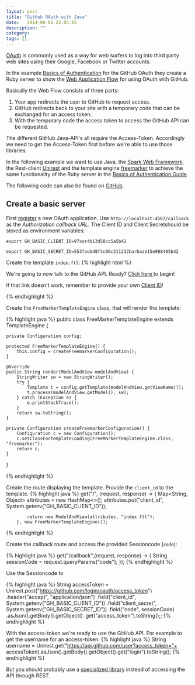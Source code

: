 ```yaml
---
layout: post
title: "GitHub OAuth with Java"
date:   2014-06-02 22:05:15
description: ""
category:
tags: []
---
```

[OAuth](http://en.wikipedia.org/wiki/OAuth) is commonly used as a way for web surfers to log into third party web sites using their Google, Facebook or Twitter accounts.

In the example [Basics of Authentication](https://developer.github.com/guides/basics-of-authentication/) for the GitHub OAuth they create a Ruby server to show the [Web Application Flow](https://developer.github.com/v3/oauth/#web-application-flow) for using OAuth with GitHub.

Basically the Web Flow consists of three parts:

1. Your app redirects the user to GitHub to request access.
2. GitHub redirects back to your site with a temporary code that can be exchanged for an access token.
3. With the temporary code the access token to access the GitHub API can be requested.

The different GitHub Java-API's all require the Access-Token. Accordingly we need to get the Access-Token first before we're able to use those libraries.

In the following example we want to use Java, the [Spark Web Framework](https://github.com/perwendel/spark), the Rest-client [Unirest](https://github.com/Mashape/unirest-java) and the template engine [freemarker](http://freemarker.org/) to achieve the same functionality of the Ruby server in the [Basics of Authentication Guide](https://developer.github.com/guides/basics-of-authentication/).

The following code can also be found on [GitHub](https://github.com/xorrr/githuboauth).

## Create a basic server

First [register](https://github.com/settings/applications/new) a new OAuth application.
Use `http://localhost:4567/callback` as the *Authorization callback URL*. The Client ID and Client Secretshould be stored as environment variables:

`export GH_BASIC_CLIENT_ID=97xor4b13d58cc5a5b42`

`export GH_BASIC_SECRET_ID=553foobd8f4c06c211232barbaze15e988405b42`

Create the template `index.ftl`:
{% highlight html %}
<p>
  We're going to now talk to the GitHub API. Ready?
  <a href="https://github.com/login/oauth/authorize?
  scope=user:email&client_id=${client_id}">
  Click here
  </a> to begin!</a>
</p>
<p>
  If that link doesn't work, remember to provide your own
  <a href="/v3/oauth/#web-application-flow">Client ID</a>!
</p>
{% endhighlight %}

Create the `FreeMarkerTemplateEngine` class, that will render the template:

{% highlight java %}
public class FreeMarkerTemplateEngine extends TemplateEngine {

    private Configuration config;

    protected FreeMarkerTemplateEngine() {
        this.config = createFreemarkerConfiguration();
    }

    @Override
    public String render(ModelAndView modelAndView) {
        StringWriter sw = new StringWriter();
        try {
            Template t = config.getTemplate(modelAndView.getViewName());
            t.process(modelAndView.getModel(), sw);
        } catch (Exception e) {
            e.printStackTrace();
        }
        return sw.toString();
    }

    private Configuration createFreemarkerConfiguration() {
        Configuration c = new Configuration();
        c.setClassForTemplateLoading(FreeMarkerTemplateEngine.class, "freemarker");
        return c;
    }
}

{% endhighlight %}

Create the route displaying the template. Provide the `client_id` to the template.
{% highlight java %}
get("/", (request, response) -> {
            Map<String, Object> attributes = new HashMap<>();
            attributes.put("client_id", System.getenv("GH_BASIC_CLIENT_ID"));

            return new ModelAndView(attributes, "index.ftl");
        }, new FreeMarkerTemplateEngine());
{% endhighlight %}

Create the callback route and access the provided Sessioncode (`code`):

{% highlight java %}
get("/callback",(request, response) -> {
                    String sessionCode = request.queryParams("code");
});
{% endhighlight %}

Use the Sessioncode to

{% highlight java %}
String accessToken = Unirest.post("https://github.com/login/oauth/access_token")
         .header("accept", "application/json")
         .field("client_id", System.getenv("GH_BASIC_CLIENT_ID"))
         .field("client_secret", System.getenv("GH_BASIC_SECRET_ID"))
         .field("code", sessionCode)
         .asJson().getBody().getObject()
         .get("access_token").toString();;
{% endhighlight %}

With the access-token we're ready to use the GitHub API. For example to get the username for an access-token:
{% highlight java %}
String username = Unirest.get("https://api.github.com/user?access_token="+
    accessToken).asJson().getBody().getObject().get("login").toString();
{% endhighlight %}

But you should probably use a [specialized library](https://github.com/kohsuke/github-api) instead of accessing the API through REST.

